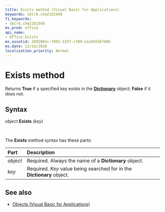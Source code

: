 ```yaml
---
title: Exists method (Visual Basic for Applications)
keywords: vblr6.chm2181949
f1_keywords:
- vblr6.chm2181949
ms.prod: office
api_name:
- Office.Exists
ms.assetid: 2892065c-f892-5337-c789-e1e5b556768b
ms.date: 12/14/2018
localization_priority: Normal
---
```



# Exists method

Returns **True** if a specified key exists in the **[Dictionary](dictionary-object.md)** object; **False** if it does not.

## Syntax

_object_.**Exists** (_key_)

<br/>

The **Exists** method syntax has these parts:

|Part|Description|
|:-----|:-----|
| _object_|Required. Always the name of a **Dictionary** object.|
| _key_|Required. _Key_ value being searched for in the **Dictionary** object.|

## See also

- [Objects (Visual Basic for Applications)](../objects-visual-basic-for-applications.md)
